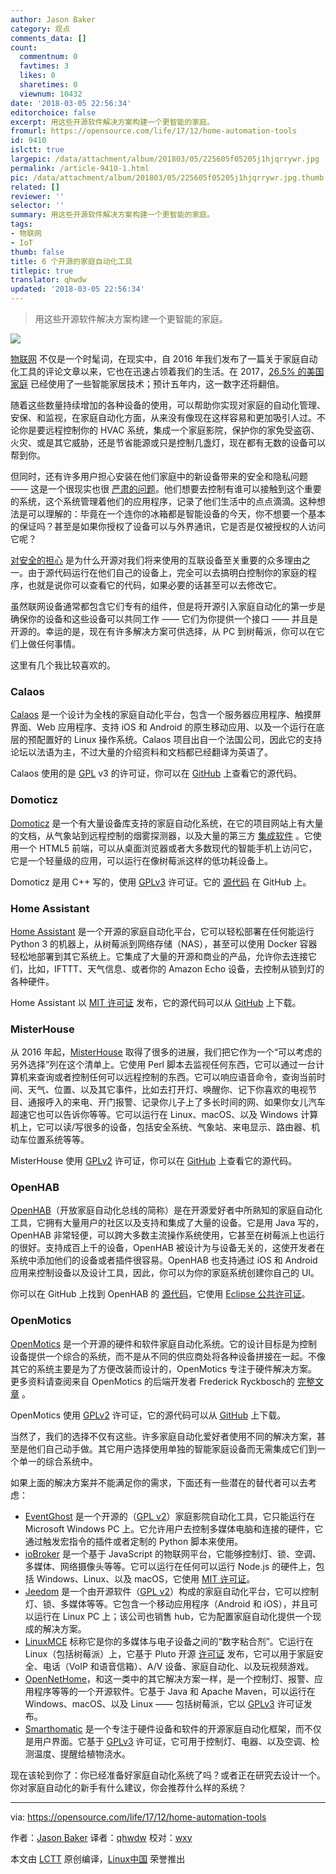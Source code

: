 ```yaml
---
author: Jason Baker
category: 观点
comments_data: []
count:
  commentnum: 0
  favtimes: 3
  likes: 0
  sharetimes: 0
  viewnum: 10432
date: '2018-03-05 22:56:34'
editorchoice: false
excerpt: 用这些开源软件解决方案构建一个更智能的家庭。
fromurl: https://opensource.com/life/17/12/home-automation-tools
id: 9410
islctt: true
largepic: /data/attachment/album/201803/05/225605f05205j1hjqrrywr.jpg
permalink: /article-9410-1.html
pic: /data/attachment/album/201803/05/225605f05205j1hjqrrywr.jpg.thumb.jpg
related: []
reviewer: ''
selector: ''
summary: 用这些开源软件解决方案构建一个更智能的家庭。
tags:
- 物联网
- IoT
thumb: false
title: 6 个开源的家庭自动化工具
titlepic: true
translator: qhwdw
updated: '2018-03-05 22:56:34'
---
```



> 
> 用这些开源软件解决方案构建一个更智能的家庭。
> 
> 
> 


![](/data/attachment/album/201803/05/225605f05205j1hjqrrywr.jpg)


[物联网](https://opensource.com/resources/internet-of-things) 不仅是一个时髦词，在现实中，自 2016 年我们发布了一篇关于家庭自动化工具的评论文章以来，它也在迅速占领着我们的生活。在 2017，[26.5% 的美国家庭](https://www.statista.com/outlook/279/109/smart-home/united-states) 已经使用了一些智能家居技术；预计五年内，这一数字还将翻倍。


随着这些数量持续增加的各种设备的使用，可以帮助你实现对家庭的自动化管理、安保、和监视，在家庭自动化方面，从来没有像现在这样容易和更加吸引人过。不论你是要远程控制你的 HVAC 系统，集成一个家庭影院，保护你的家免受盗窃、火灾、或是其它威胁，还是节省能源或只是控制几盏灯，现在都有无数的设备可以帮到你。


但同时，还有许多用户担心安装在他们家庭中的新设备带来的安全和隐私问题 —— 这是一个很现实也很 [严肃的问题](http://www.crn.com/slide-shows/internet-of-things/300089496/black-hat-2017-9-iot-security-threats-to-watch.htm)。他们想要去控制有谁可以接触到这个重要的系统，这个系统管理着他们的应用程序，记录了他们生活中的点点滴滴。这种想法是可以理解的：毕竟在一个连你的冰箱都是智能设备的今天，你不想要一个基本的保证吗？甚至是如果你授权了设备可以与外界通讯，它是否是仅被授权的人访问它呢？


[对安全的担心](https://opensource.com/business/15/5/why-open-source-means-stronger-security) 是为什么开源对我们将来使用的互联设备至关重要的众多理由之一。由于源代码运行在他们自己的设备上，完全可以去搞明白控制你的家庭的程序，也就是说你可以查看它的代码，如果必要的话甚至可以去修改它。


虽然联网设备通常都包含它们专有的组件，但是将开源引入家庭自动化的第一步是确保你的设备和这些设备可以共同工作 —— 它们为你提供一个接口 —— 并且是开源的。幸运的是，现在有许多解决方案可供选择，从 PC 到树莓派，你可以在它们上做任何事情。


这里有几个我比较喜欢的。


### Calaos


[Calaos](https://calaos.fr/en/) 是一个设计为全栈的家庭自动化平台，包含一个服务器应用程序、触摸屏界面、Web 应用程序、支持 iOS 和 Android 的原生移动应用、以及一个运行在底层的预配置好的 Linux 操作系统。Calaos 项目出自一个法国公司，因此它的支持论坛以法语为主，不过大量的介绍资料和文档都已经翻译为英语了。


Calaos 使用的是 [GPL](https://github.com/calaos/calaos-os/blob/master/LICENSE) v3 的许可证，你可以在 [GitHub](https://github.com/calaos) 上查看它的源代码。


### Domoticz


[Domoticz](https://domoticz.com/) 是一个有大量设备库支持的家庭自动化系统，在它的项目网站上有大量的文档，从气象站到远程控制的烟雾探测器，以及大量的第三方 [集成软件](https://www.domoticz.com/wiki/Integrations_and_Protocols) 。它使用一个 HTML5 前端，可以从桌面浏览器或者大多数现代的智能手机上访问它，它是一个轻量级的应用，可以运行在像树莓派这样的低功耗设备上。


Domoticz 是用 C++ 写的，使用 [GPLv3](https://github.com/domoticz/domoticz/blob/master/License.txt) 许可证。它的 [源代码](https://github.com/domoticz/domoticz) 在 GitHub 上。


### Home Assistant


[Home Assistant](https://home-assistant.io/) 是一个开源的家庭自动化平台，它可以轻松部署在任何能运行 Python 3 的机器上，从树莓派到网络存储（NAS），甚至可以使用 Docker 容器轻松地部署到其它系统上。它集成了大量的开源和商业的产品，允许你去连接它们，比如，IFTTT、天气信息、或者你的 Amazon Echo 设备，去控制从锁到灯的各种硬件。


Home Assistant 以 [MIT 许可证](https://github.com/home-assistant/home-assistant/blob/dev/LICENSE.md) 发布，它的源代码可以从 [GitHub](https://github.com/balloob/home-assistant) 上下载。


### MisterHouse


从 2016 年起，[MisterHouse](http://misterhouse.sourceforge.net/) 取得了很多的进展，我们把它作为一个“可以考虑的另外选择”列在这个清单上。它使用 Perl 脚本去监视任何东西，它可以通过一台计算机来查询或者控制任何可以远程控制的东西。它可以响应语音命令，查询当前时间、天气、位置、以及其它事件，比如去打开灯、唤醒你、记下你喜欢的电视节目、通报呼入的来电、开门报警、记录你儿子上了多长时间的网、如果你女儿汽车超速它也可以告诉你等等。它可以运行在 Linux、macOS、以及 Windows 计算机上，它可以读/写很多的设备，包括安全系统、气象站、来电显示、路由器、机动车位置系统等等。


MisterHouse 使用 [GPLv2](http://www.gnu.org/licenses/old-licenses/gpl-2.0.en.html) 许可证，你可以在 [GitHub](https://github.com/hollie/misterhouse) 上查看它的源代码。


### OpenHAB


[OpenHAB](http://www.openhab.org/)（开放家庭自动化总线的简称）是在开源爱好者中所熟知的家庭自动化工具，它拥有大量用户的社区以及支持和集成了大量的设备。它是用 Java 写的，OpenHAB 非常轻便，可以跨大多数主流操作系统使用，它甚至在树莓派上也运行的很好。支持成百上千的设备，OpenHAB 被设计为与设备无关的，这使开发者在系统中添加他们的设备或者插件很容易。OpenHAB 也支持通过 iOS 和 Android 应用来控制设备以及设计工具，因此，你可以为你的家庭系统创建你自己的 UI。


你可以在 GitHub 上找到 OpenHAB 的 [源代码](https://github.com/openhab/openhab)，它使用 [Eclipse 公共许可证](https://github.com/openhab/openhab/blob/master/LICENSE.TXT)。


### OpenMotics


[OpenMotics](https://www.openmotics.com/) 是一个开源的硬件和软件家庭自动化系统。它的设计目标是为控制设备提供一个综合的系统，而不是从不同的供应商处将各种设备拼接在一起。不像其它的系统主要是为了方便改装而设计的，OpenMotics 专注于硬件解决方案。更多资料请查阅来自 OpenMotics 的后端开发者 Frederick Ryckbosch的 [完整文章](https://opensource.com/life/14/12/open-source-home-automation-system-opemmotics) 。


OpenMotics 使用 [GPLv2](http://www.gnu.org/licenses/old-licenses/gpl-2.0.en.html) 许可证，它的源代码可以从 [GitHub](https://github.com/openmotics) 上下载。


当然了，我们的选择不仅有这些。许多家庭自动化爱好者使用不同的解决方案，甚至是他们自己动手做。其它用户选择使用单独的智能家庭设备而无需集成它们到一个单一的综合系统中。


如果上面的解决方案并不能满足你的需求，下面还有一些潜在的替代者可以去考虑：


* [EventGhost](http://www.eventghost.net/) 是一个开源的（[GPL v2](http://www.gnu.org/licenses/old-licenses/gpl-2.0.html)）家庭影院自动化工具，它只能运行在 Microsoft Windows PC 上。它允许用户去控制多媒体电脑和连接的硬件，它通过触发宏指令的插件或者定制的 Python 脚本来使用。
* [ioBroker](http://iobroker.net/) 是一个基于 JavaScript 的物联网平台，它能够控制灯、锁、空调、多媒体、网络摄像头等等。它可以运行在任何可以运行 Node.js 的硬件上，包括 Windows、Linux、以及 macOS，它使用 [MIT 许可证](https://github.com/ioBroker/ioBroker#license)。
* [Jeedom](https://www.jeedom.com/site/en/index.html) 是一个由开源软件（[GPL v2](http://www.gnu.org/licenses/old-licenses/gpl-2.0.html)）构成的家庭自动化平台，它可以控制灯、锁、多媒体等等。它包含一个移动应用程序（Android 和 iOS），并且可以运行在 Linux PC 上；该公司也销售 hub，它为配置家庭自动化提供一个现成的解决方案。
* [LinuxMCE](http://www.linuxmce.com/) 标称它是你的多媒体与电子设备之间的“数字粘合剂”。它运行在 Linux（包括树莓派）上，它基于 Pluto 开源 [许可证](http://wiki.linuxmce.org/index.php/License) 发布，它可以用于家庭安全、电话（VoIP 和语音信箱）、A/V 设备、家庭自动化、以及玩视频游戏。
* [OpenNetHome](http://opennethome.org/)，和这一类中的其它解决方案一样，是一个控制灯、报警、应用程序等等的一个开源软件。它基于 Java 和 Apache Maven，可以运行在 Windows、macOS、以及 Linux —— 包括树莓派，它以 [GPLv3](https://github.com/NetHome/NetHomeServer/blob/master/LICENSE) 许可证发布。
* [Smarthomatic](https://www.smarthomatic.org/) 是一个专注于硬件设备和软件的开源家庭自动化框架，而不仅是用户界面。它基于 [GPLv3](https://github.com/breaker27/smarthomatic/blob/develop/GPL3.txt) 许可证，它可用于控制灯、电器、以及空调、检测温度、提醒给植物浇水。


现在该轮到你了：你已经准备好家庭自动化系统了吗？或者正在研究去设计一个。你对家庭自动化的新手有什么建议，你会推荐什么样的系统？




---


via: <https://opensource.com/life/17/12/home-automation-tools>


作者：[Jason Baker](https://opensource.com/users/jason-baker) 译者：[qhwdw](https://github.com/qhwdw) 校对：[wxy](https://github.com/wxy)


本文由 [LCTT](https://github.com/LCTT/TranslateProject) 原创编译，[Linux中国](https://linux.cn/) 荣誉推出